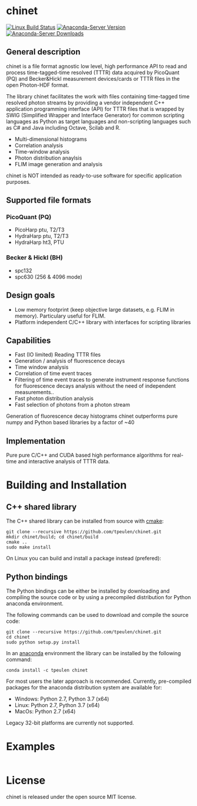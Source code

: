  # chinet
[![Linux Build Status](https://travis-ci.org/Fluorescence-Tools/LabelLib.svg?branch=master)](https://travis-ci.org/Fluorescence-Tools/LabelLib)
[![Anaconda-Server Version](https://anaconda.org/tpeulen/chinet/badges/version.svg)](https://anaconda.org/tpeulen/chinet)
[![Anaconda-Server Downloads](https://anaconda.org/tpeulen/chinet/badges/downloads.svg)](https://anaconda.org/tpeulen/chinet)

## General description

chinet is a file format agnostic low level, high performance API to read and process time-tagged-time resolved (TTTR) 
data acquired by  PicoQuant (PQ) and Becker&Hickl measurement devices/cards or TTTR files in the open Photon-HDF format.

The library chinet facilitates the work with files containing time-tagged time resolved photon streams by providing 
a vendor independent C++ application programming interface (API) for TTTR files that is wrapped by SWIG (Simplified 
Wrapper and Interface Generator) for common scripting languages as Python as target languages and non-scripting 
languages such as C# and Java including Octave, Scilab and R.


* Multi-dimensional histograms
* Correlation analysis
* Time-window analysis
* Photon distribution anaylsis
* FLIM image generation and analysis

chinet is NOT intended as ready-to-use software for specific application purposes.


## Supported file formats

### PicoQuant (PQ)
* PicoHarp ptu, T2/T3
* HydraHarp ptu, T2/T3
* HydraHarp ht3, PTU


### Becker & Hickl (BH)
* spc132 
* spc630 (256 & 4096 mode)


## Design goals

* Low memory footprint (keep objective large datasets, e.g.  FLIM in memory). 
  Particulary useful for FLIM.
* Platform independent C/C++ library with interfaces for scripting libraries 


## Capabilities

* Fast (IO limited) Reading TTTR files
* Generation / analysis of fluorescence decays
* Time window analysis
* Correlation of time event traces
* Filtering of time event traces to generate instrument response functions for fluorescence decays 
analysis without the need of independent measurements.. 
* Fast photon distribution analysis
* Fast selection of photons from a photon stream

Generation of fluorescence decay histograms chinet outperforms pure numpy and Python based
libraries by a factor of ~40  


## Implementation

Pure pure C/C++ and CUDA based high performance algorithms for real-time and interactive 
analysis of TTTR data.

# Building and Installation

## C++ shared library

The C++ shared library can be installed from source with [cmake](https://cmake.org/):

```console
git clone --recursive https://github.com/tpeulen/chinet.git
mkdir chinet/build; cd chinet/build
cmake ..
sudo make install
```

On Linux you can build and install a package instead (prefered):

## Python bindings
The Python bindings can be either be installed by downloading and compiling the source code or by using a 
precompiled distribution for Python anaconda environment.


The following commands can be used to download and compile the source code:

```console
git clone --recursive https://github.com/tpeulen/chinet.git
cd chinet
sudo python setup.py install
```

In an [anaconda](https://www.anaconda.com/) environment the library can be installed by the following command: 
```console
conda install -c tpeulen chinet
```

For most users the later approach is recommended. Currently, pre-compiled packages for the anaconda distribution
system are available for:

* Windows: Python 2.7, Python 3.7 (x64)
* Linux: Python 2.7, Python 3.7 (x64)
* MacOs: Python 2.7 (x64)

Legacy 32-bit platforms are currently not supported.

# Examples


```python

```
  
  


# License

chinet is released under the open source MIT license.

